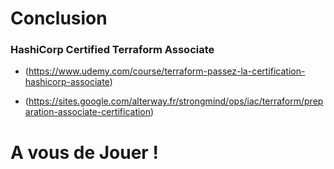 # Conclusion

### HashiCorp Certified Terraform Associate


- (https://www.udemy.com/course/terraform-passez-la-certification-hashicorp-associate)
  
- (https://sites.google.com/alterway.fr/strongmind/ops/iac/terraform/preparation-associate-certification)

<h1>A vous de Jouer !</h1>

